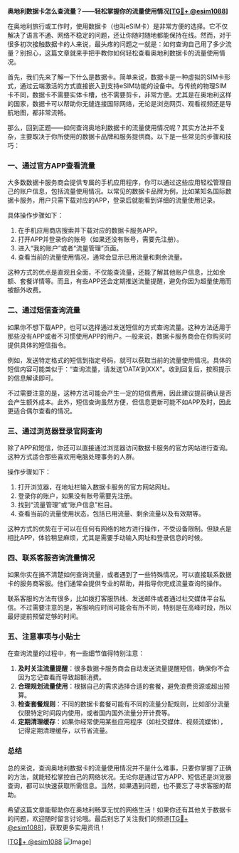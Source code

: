 **奥地利数据卡怎么查流量？——轻松掌握你的流量使用情况[[TG💪+ @esim1088](https://t.me/s/esim1088)]**

在奥地利旅行或工作时，使用数据卡（也叫eSIM卡）是非常方便的选择。它不仅解决了语言不通、网络不稳定的问题，还让你随时随地都能保持在线。然而，对于很多初次接触数据卡的人来说，最头疼的问题之一就是：如何查询自己用了多少流量？别担心，这篇文章就来手把手教你如何轻松查看奥地利数据卡的流量使用情况。

首先，我们先来了解一下什么是数据卡。简单来说，数据卡是一种虚拟的SIM卡形式，通过云端激活的方式直接嵌入到支持eSIM功能的设备中。与传统的物理SIM卡不同，数据卡不需要实体卡槽，也不需要剪卡，非常方便。尤其是在奥地利这样的国家，数据卡可以帮助你无缝连接国际网络，无论是浏览网页、观看视频还是导航地图，都非常流畅。

那么，回到正题——如何查询奥地利数据卡的流量使用情况呢？其实方法并不复杂，主要取决于你所使用的数据卡品牌和服务提供商。以下是一些常见的步骤和技巧：

### 一、通过官方APP查看流量

大多数数据卡服务商会提供专属的手机应用程序，你可以通过这些应用轻松管理自己的账户信息，包括流量使用情况。以常见的数据卡品牌为例，比如某知名国际数据卡服务，用户只需下载对应的APP，登录后就能看到详细的流量使用记录。

具体操作步骤如下：
1. 在手机应用商店搜索并下载对应的数据卡服务APP。
2. 打开APP并登录你的账号（如果还没有账号，需要先注册）。
3. 进入“我的账户”或者“流量管理”页面。
4. 查看当前的流量使用情况，通常会显示已用流量和剩余流量。

这种方式的优点是直观且全面，不仅能查流量，还能了解其他账户信息，比如余额、套餐详情等。而且，有些APP还会定期推送流量提醒，避免你因为超量使用而被额外收费。

### 二、通过短信查询流量

如果你不想下载APP，也可以选择通过发送短信的方式查询流量。这种方法适用于那些没有APP或者不习惯使用APP的用户。一般来说，数据卡服务商会在你购买时提供具体的短信指令。

例如，发送特定格式的短信到指定号码，就可以获取当前的流量使用情况。具体的短信内容可能类似于：“查询流量，请发送‘DATA’到XXX”。收到回复后，按照提示的信息解读即可。

不过需要注意的是，这种方法可能会产生一定的短信费用，因此建议提前确认是否会产生额外成本。此外，短信查询虽然方便，但信息更新可能不如APP及时，因此更适合偶尔查看的情况。

### 三、通过浏览器登录官网查询

除了APP和短信，你还可以直接通过浏览器访问数据卡服务的官方网站进行查询。这种方式适合那些喜欢用电脑处理事务的人群。

操作步骤如下：
1. 打开浏览器，在地址栏输入数据卡服务的官方网站网址。
2. 登录你的账户，如果没有账号需要先注册。
3. 找到“流量管理”或“账户信息”栏目。
4. 查看当前的流量使用状态，包括已用流量、剩余流量以及有效期等。

这种方式的优势在于可以在任何有网络的地方进行操作，不受设备限制。但缺点是相比APP，体验稍显麻烦，尤其是需要手动输入网址和登录信息的时候。

### 四、联系客服咨询流量情况

如果你实在搞不清楚如何查询流量，或者遇到了一些特殊情况，可以直接联系数据卡的服务商客服。他们通常会提供专业的帮助，并指导你完成流量查询的操作。

联系客服的方法有很多，比如拨打客服热线、发送邮件或者通过社交媒体平台私信。不过需要注意的是，客服响应时间可能会有所不同，特别是在高峰时段，所以最好提前预留足够的时间。

### 五、注意事项与小贴士

在查询流量的过程中，有一些细节值得特别注意：

1. **及时关注流量提醒**：很多数据卡服务商会自动发送流量提醒短信，确保你不会因为忘记查看而导致超额消费。
2. **合理规划流量使用**：根据自己的需求选择合适的套餐，避免浪费资源或超出预算。
3. **检查套餐规则**：不同的数据卡套餐可能有不同的流量分配规则，比如部分流量仅限特定时间段内使用，或者国内国外流量分开计费等。
4. **定期清理缓存**：如果你经常使用某些应用程序（如社交媒体、视频流媒体），记得定期清理缓存，以节省流量。

### 总结

总的来说，查询奥地利数据卡的流量使用情况并不是什么难事，只要你掌握了正确的方法，就能轻松掌控自己的网络状况。无论你是通过官方APP、短信还是浏览器查询，都可以快速获取所需信息。当然，如果遇到问题，也不要忘了寻求客服的帮助。

希望这篇文章能帮助你在奥地利畅享无忧的网络生活！如果你还有其他关于数据卡的问题，欢迎随时留言讨论哦。最后别忘了关注我们的频道[[TG💪+ @esim1088](https://t.me/s/esim1088)]，获取更多实用资讯！

[[TG💪+ @esim1088](https://t.me/s/esim1088) ![Image](https://i.postimg.cc/4NQfJmqS/Snipaste-2025-05-13-00-14-12.png)]
